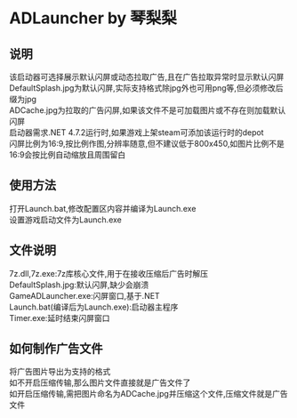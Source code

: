 # ADLauncher by 琴梨梨  
## 说明  
该启动器可选择展示默认闪屏或动态拉取广告,且在广告拉取异常时显示默认闪屏  
DefaultSplash.jpg为默认闪屏,实际支持格式除jpg外也可用png等,但必须修改后缀为jpg  
ADCache.jpg为拉取的广告闪屏,如果该文件不是可加载图片或不存在则加载默认闪屏  
启动器需求.NET 4.7.2运行时,如果游戏上架steam可添加该运行时的depot  
闪屏比例为16:9,按比例作图,分辨率随意,但不建议低于800x450,如图片比例不是16:9会按比例自动缩放且周围留白  
  
## 使用方法  
打开Launch.bat,修改配置区内容并编译为Launch.exe  
设置游戏启动文件为Launch.exe  
  
## 文件说明  
7z.dll,7z.exe:7z库核心文件,用于在接收压缩后广告时解压  
DefaultSplash.jpg:默认闪屏,缺少会崩溃  
GameADLauncher.exe:闪屏窗口,基于.NET  
Launch.bat(编译后为Launch.exe):启动器主程序  
Timer.exe:延时结束闪屏窗口  
  
## 如何制作广告文件  
将广告图片导出为支持的格式  
如不开启压缩传输,那么图片文件直接就是广告文件了  
如开启压缩传输,需把图片命名为ADCache.jpg并压缩这个文件,压缩文件就是广告文件  